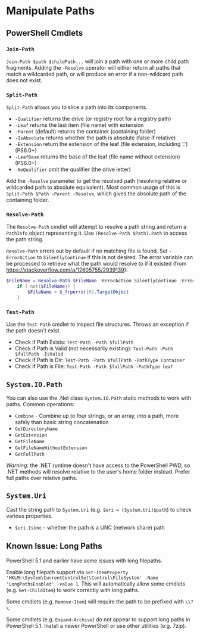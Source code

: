 # Manipulate Paths

## PowerShell Cmdlets

### `Join-Path`
`Join-Path $path $childPath...` will join a path with one or more child path fragments. Adding the `-Resolve` operator will either return all paths that match a wildcarded path, or will produce an error if a non-wildcard path does not exist.

### `Split-Path`
`Split-Path` allows you to slice a path into its components.

* `-Qualifier` returns the drive (or registry root for a registry path)
* `-Leaf` returns the last item (file name) with extension
* `-Parent` (default) returns the container (containing folder)
* `-IsAbsolute` returns whether the path is absolute (false if relative)
* `-Extension` return the extension of the leaf (file extension, including '.') (PS6.0+)
* `-LeafBase` returns the base of the leaf (file name without extension) (PS6.0+)
* `-NoQualifier` omit the qualifier (the drive letter)

Add the `-Resolve` parameter to get the resolved path (resolving relative or wildcarded path to absolute equivalent). Most common usage of this is `Split-Path $Path -Parent -Resolve`, which gives the absolute path of the containing folder.

### `Resolve-Path`
The `Resolve-Path` cmdlet will attempt to resolve a path string and return a `PathInfo` object representing it. Use `(Resolve-Path $Path).Path` to access the path string.

`Resolve-Path` errors out by default if no matching file is found. Set `-ErrorAction` to `SilentlyContinue` if this is not desired. The error variable can be processed to retrieve what the path would resolve to if it existed (from https://stackoverflow.com/a/12605755/2939139):

```PowerShell
$FileName = Resolve-Path $FileName -ErrorAction SilentlyContinue -ErrorVariable _frperror
    if (-not($FileName)) {
        $FileName = $_frperror[0].TargetObject
    }
```

### `Test-Path`
Use the `Test-Path` cmdlet to inspect file structures. Throws an exception if the path doesn't exist.

* Check if Path Exists: `Test-Path -Path $fullPath`
* Check if Path is Valid (not necessarily existing): `Test-Path -Path $fullPath -IsValid`
* Check if Path is Dir: `Test-Path -Path $fullPath -PathType Container`
* Check if Path is File: `Test-Path -Path $fullPath -PathType leaf`

## `System.IO.Path`
You can also use the .Net class `System.IO.Path` static methods to work with paths. Common operations:

* `Combine` - Combine up to four strings, or an array, into a path, more safely than basic string concatenation
* `GetDirectoryName`
* `GetExtension`
* `GetFileName`
* `GetFileNameWithoutExtension`
* `GetFullPath`

*Warning*: the .NET runtime doesn't have access to the PowerShell PWD, so .NET methods will resolve relative to the user's home folder instead. Prefer full paths over relative paths.


## `System.Uri`
Cast the string path to `System.Uri` (e.g. `$uri = [System.Uri]$path`) to check various properties.

* `$uri.IsUnc` - whether the path is a UNC (network share) path


## Known Issue: Long Paths
PowerShell 5.1 and earlier have some issues with long filepaths.

Enable long filepath support via `Set-ItemProperty 'HKLM:\System\CurrentControlSet\Control\FileSystem' -Name 'LongPathsEnabled' -value 1`. This will automatically allow some cmdlets (e.g. `Get-ChildItem`) to work correctly with long paths.

Some cmdlets (e.g. `Remove-Item`) will require the path to be prefixed with `\\?\`.

Some cmdlets (e.g. `Expand-Archive`) do not appear to support long paths in PowerShell 5.1. Install a newer PowerShell or use other utilities (e.g. 7zip).